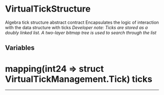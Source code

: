 

# VirtualTickStructure

Algebra tick structure abstract contract
Encapsulates the logic of interaction with the data structure with ticks
*Developer note: Ticks are stored as a doubly linked list. A two-layer bitmap tree is used to search through the list*



## Variables
# mapping(int24 &#x3D;&gt; struct VirtualTickManagement.Tick) ticks 






---



